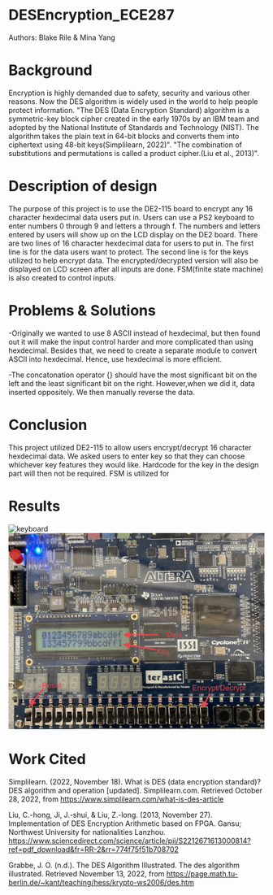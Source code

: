 # DESEncryption_ECE287
Authors: Blake Rile & Mina Yang

# Background
Encryption is highly demanded due to safety, security and various other reasons. Now the DES algorithm is widely used in the world to help people protect information.
"The DES (Data Encryption Standard) algorithm is a symmetric-key block cipher created in the early 1970s by an IBM team and adopted by the National Institute of Standards and Technology (NIST). The algorithm takes the plain text in 64-bit blocks and converts them into ciphertext using 48-bit keys(Simplilearn, 2022)".
"The combination of substitutions and permutations is called a product cipher.(Liu et al., 2013)".


# Description of design
The purpose of this project is to use the DE2-115 board to encrypt any 16 character hexdecimal data users put in. Users can use a PS2 keyboard to enter numbers 0 through 9 and letters a through f. The numbers and letters entered by users will show up on the LCD display on the DE2 board. There are two lines of 16 character hexdecimal data for users to put in. The first line is for the data users want to protect. The second line is for the keys utilized to help encrypt data. The encrypted/decrypted version will also be displayed on LCD screen after all inputs are done. FSM(finite state machine) is also created to control inputs.


# Problems & Solutions
-Originally we wanted to use 8 ASCII instead of hexdecimal, but then found out it will make the input control harder and more complicated than using hexdecimal. Besides that, we need to create a separate module to convert ASCII into hexdecimal. Hence, use hexdecimal is more efficient.

-The concatonation operator {} should have the most significant bit on the left and the least significant bit on the right. However,when we did it, data inserted oppositely. We then manually reverse the data.


# Conclusion
This project utilized DE2-115 to allow users encrypt/decrypt 16 character hexdecimal data. We asked users to enter key so that they can choose whichever key features they would like. Hardcode for the key in the design part will then not be required. FSM is utilized for 


# Results

![keyboard](https://github.com/Yadouzi/DESEncryption_ECE287/blob/main/images/90E2C87E-46A5-4513-BB24-8D45E0644DD9.jpeg)
![data](https://github.com/Yadouzi/DESEncryption_ECE287/blob/main/images/8C3A09E2-A0E6-43C5-886E-B25E34DD9EA3.jpeg)


# Work Cited
Simplilearn. (2022, November 18). What is DES (data encryption standard)? DES algorithm and operation [updated]. Simplilearn.com. Retrieved October 28, 2022, from https://www.simplilearn.com/what-is-des-article

Liu, C.-hong, Ji, J.-shui, &amp; Liu, Z.-long. (2013, November 27). Implementation of DES Encryption Arithmetic based on FPGA. Gansu; Northwest University for nationalities Lanzhou. https://www.sciencedirect.com/science/article/pii/S2212671613000814?ref=pdf_download&fr=RR-2&rr=774f75f51b708702

Grabbe, J. O. (n.d.). The DES Algorithm Illustrated. The des algorithm illustrated. Retrieved November 13, 2022, from https://page.math.tu-berlin.de/~kant/teaching/hess/krypto-ws2006/des.htm 



